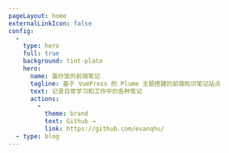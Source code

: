 ```yaml
---
pageLayout: home
externalLinkIcon: false
config:
  -
    type: hero
    full: true
    background: tint-plate
    hero:
      name: 蛋炒饭的前端笔记
      tagline: 基于 VuePress 的 Plume 主题搭建的前端知识笔记站点
      text: 记录日常学习和工作中的各种笔记
      actions:
        -
          theme: brand
          text: Github →
          link: https://github.com/evanqhu/
  - type: blog
---
```

